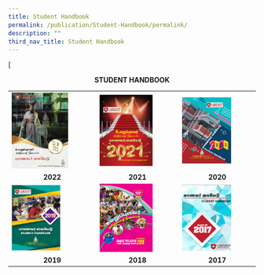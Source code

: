 ```yaml
---
title: Student Handbook
permalink: /publication/Student-Handbook/permalink/
description: ""
third_nav_title: Student Handbook
---
```

[<b><center>STUDENT HANDBOOK</center><b>
	
|                                                                           |                                              |                                                                           |
|---------------------------------------------------------------------------|---------------------------------------------------------------------|----------------------------------------------------|
|                    <img src="/images/STUDENT/2022.png"   style="width:70%" />                    |                    <img src="/images/STUDENT/2021.png"   style="width:70%" />                    |                    <img src="/images/STUDENT/2020.png"   style="width:70%" />                    |
|     <b><center>2022 |     <b><center>2021 |     <b><center>2020 |
|                    <img src="/images/STUDENT/2019.png"   style="width:60%" />                    |                    <img src="/images/STUDENT/2018.png"   style="width:70%" />                    |                    <img src="/images/STUDENT/2017.png"   style="width:70%" />                     |
|     <b><center>2019 |     <b><center>2018  |     <b><center>2017 | |

